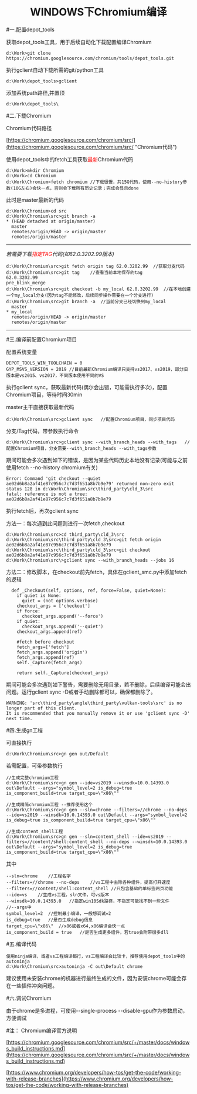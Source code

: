 # <center>WINDOWS下Chromium编译</center> #


#一.配置depot_tools

获取depot_tools工具，用于后续自动化下载配置编译Chromium

	d:\Work>git clone https://chromium.googlesource.com/chromium/tools/depot_tools.git

执行gclient自动下载所需的git/python工具

	d:\Work\depot_tools>gclient

添加系统path路径,并置顶

	d:\Work\depot_tools\


#二.下载Chromium

Chromium代码路径

[https://chromium.googlesource.com/chromium/src/](https://chromium.googlesource.com/chromium/src/ "Chromium代码")

使用depot_tools中的fetch工具获取<font color=red>最新</font>Chromium代码

	d:\Work>mkdir Chromium
	d:\Work>cd Chromium
	d:\Work\Chromium>fetch chromium	//下载很慢，共15G代码，使用--no-history参数(10G左右)会快一点，否则会下载所有历史记录；完成会显示done

此时是master最新的代码

	d:\Work\Chromium>cd src
	d:\Work\Chromium\src>git branch -a
	* (HEAD detached at origin/master)
	  master
	  remotes/origin/HEAD -> origin/master
	  remotes/origin/master

----------

*若需要下载<font color=red>指定TAG</font>代码(如62.0.3202.99版本)*

	d:\Work\Chromium\src>git fetch origin tag 62.0.3202.99	//获取分支代码
	d:\Work\Chromium\src>git tag	//查看当前本地保存的tag
	62.0.3202.99
	pre_blink_merge
	d:\Work\Chromium\src>git checkout -b my_local 62.0.3202.99	//在本地创建一个my_local分支(因为tag不能修改，后续同步操作需要在一个分支进行)
	d:\Work\Chromium\src>git branch -a	//当前分支已经切换到my_local
	  master
	* my_local
	  remotes/origin/HEAD -> origin/master
	  remotes/origin/master

----------

#三.编译前配置Chromium项目

配置系统变量

	DEPOT_TOOLS_WIN_TOOLCHAIN = 0
	GYP_MSVS_VERSION = 2019	//目前最新Chromium编译只支持vs2017、vs2019，部分旧版本是vs2015、vs2017，不同版本使用不同的VS

执行gclient sync，获取最新代码(偶尔会出错，可能需执行多次)，配置Chromium项目，等待时间30min

master主干直接获取最新代码

	d:\Work\Chromium\src>gclient sync	//配置Chromium项目，同步项目代码

分支/Tag代码，带参数执行命令

	d:\Work\Chromium\src>gclient sync --with_branch_heads --with_tags	//配置Chromium项目，分支需要--with_branch_heads --with_tags参数

期间可能会多次遇到如下的错误，是因为某些代码历史本地没有记录(可能与之前使用fetch --no-history chromium有关)

	Error: Command 'git checkout --quiet ae02d6b8a2af41e87c956c7c7d3f651a8b7b9e79' returned non-zero exit status 128 in d:\Work\Chromium\src\third_party\cld_3\src
	fatal: reference is not a tree: ae02d6b8a2af41e87c956c7c7d3f651a8b7b9e79

执行fetch后，再次gclient sync

方法一：每次遇到此问题则进行一次fetch,checkout

	d:\Work\Chromium\src>cd third_party\cld_3\src
	d:\Work\Chromium\src\third_party\cld_3\src>git fetch origin ae02d6b8a2af41e87c956c7c7d3f651a8b7b9e79
	d:\Work\Chromium\src\third_party\cld_3\src>git checkout ae02d6b8a2af41e87c956c7c7d3f651a8b7b9e79
	d:\Work\Chromium\src\>gclient sync --with_branch_heads --jobs 16

方法二：修改脚本，在checkout前先fetch，具体在gclient_smc.py中添加fetch的逻辑

	  def _Checkout(self, options, ref, force=False, quiet=None):
	    if quiet is None:
	      quiet = (not options.verbose)
	    checkout_args = ['checkout']
	    if force:
	      checkout_args.append('--force')
	    if quiet:
	      checkout_args.append('--quiet')
	    checkout_args.append(ref)

		#fetch before checkout
	    fetch_args=['fetch']
	    fetch_args.append('origin')
	    fetch_args.append(ref)
	    self._Capture(fetch_args)

	    return self._Capture(checkout_args)

期间可能会多次遇到如下警告，需要删除无用目录，若不删除，后续编译可能会出问题。运行gclient sync -D或者手动删除都可以，确保都删除了。

	WARNING: 'src\third_party\angle\third_party\vulkan-tools\src' is no longer part of this client.
	It is recommended that you manually remove it or use 'gclient sync -D' next time.


#四.生成gn工程

可直接执行

	d:\Work\Chromium\src>gn gen out/Default 

若需配置，可带参数执行
	
	//生成完整chromium工程
	d:\Work\Chromium\src>gn gen --ide=vs2019 --winsdk=10.0.14393.0 out\Default --args="symbol_level=2 is_debug=true is_component_build=true target_cpu=\"x86\""

	//生成精简chromium工程 --推荐使用这个
	d:\Work\Chromium\src>gn gen --sln=chrome --filters=//chrome --no-deps --ide=vs2019 --winsdk=10.0.14393.0 out\Default --args="symbol_level=2 is_debug=true is_component_build=true target_cpu=\"x86\""

	//生成content_shell工程	
	d:\Work\Chromium\src>gn gen --sln=content_shell --ide=vs2019 --filters=//content/shell:content_shell --no-deps --winsdk=10.0.14393.0 out\Default --args="symbol_level=2 is_debug=true is_component_build=true target_cpu=\"x86\""

其中

	--sln=chrome 	//工程名字
	--filters=//chrome --no-deps	//vs工程中去除各种组件，提高打开速度
	--filters=//content/shell:content_shell	//只包含基础的单标签网页功能
	--ide=vs	//生成vs工程，sln文件，可vs版本
	--winsdk=10.0.14393.0	//指定win10Sdk路径，不指定可能找不到一些文件
	//--args中
	symbol_level=2	//控制最小编译，一般想调试=2
	is_debug=true	//是否生成debug信息
	target_cpu=\"x86\"	//x86或者x64,x86编译会快一点
	is_component_build = true	//是否生成更多组件，若true会附带很多dll
	



#五.编译代码

	使用ninja编译，或者vs工程编译都行，vs工程编译会比较卡，推荐使用depot_tools中的autoninja
	d:\Work\Chromium\src>autoninja -C out\Default chrome

建议使用未安装chrome的机器进行最终生成的文件，因为安装chrome可能会存在一些插件冲突问题。



#六.调试Chromium

由于chrome是多进程，可使用--single-process --disable-gpu作为参数启动，方便调试

#注：
Chromium编译官方说明

[https://chromium.googlesource.com/chromium/src/+/master/docs/windows_build_instructions.md](https://chromium.googlesource.com/chromium/src/+/master/docs/windows_build_instructions.md)

[https://www.chromium.org/developers/how-tos/get-the-code/working-with-release-branches](https://www.chromium.org/developers/how-tos/get-the-code/working-with-release-branches)